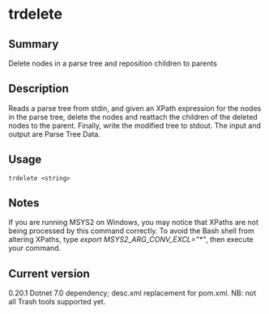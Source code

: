# trdelete

## Summary

Delete nodes in a parse tree and reposition children to parents

## Description

Reads a parse tree from stdin, and given an XPath expression
for the nodes in the parse tree, delete the nodes and reattach
the children of the deleted nodes to the parent. Finally,
write the modified tree to stdout. The input and output are
Parse Tree Data.

## Usage

    trdelete <string>

## Notes

If you are running MSYS2 on Windows, you may notice that XPaths are not being
processed by this command correctly. To avoid the Bash shell from altering
XPaths, type _export MSYS2_ARG_CONV_EXCL="*"_, then execute your command.

## Current version

0.20.1 Dotnet 7.0 dependency; desc.xml replacement for pom.xml. NB: not all Trash tools supported yet.
